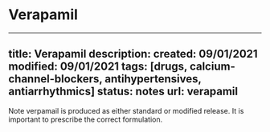 # Verapamil

---
title: Verapamil
description: 
created: 09/01/2021
modified: 09/01/2021
tags: [drugs, calcium-channel-blockers, antihypertensives, antiarrhythmics]
status: notes
url: verapamil
---

Note verpamail is produced as either standard or modified release. It is important to prescribe the correct formulation.

<!-- {BearID:06365A92-2AFE-4130-B6A3-82EF4C7199D2-414-00006ECCDFA17DC7} -->
